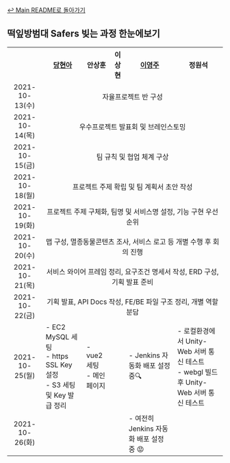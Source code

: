 [↩ Main README로 돌아가기](../README.md)

## 떡잎방범대 Safers 빚는 과정 한눈에보기

<table>
  <tr>
    <th></th>
    <th><a href="https://github.com/eona1301">당현아</a></th>
    <th>안상훈</th>
    <th>이상현</th>
    <th><a href="https://github.com/0JUUU">이영주</a></th>
    <th>정원석</th>
  </tr>
  <tr>
    <td align="center">2021-10-13(수)</td>
    <td align="center" colspan="5">자율프로젝트 반 구성</td>
  </tr>
  <tr>
    <td align="center">2021-10-14(목)</td>
    <td align="center" colspan="5">우수프로젝트 발표회 및 브레인스토밍</td>
  </tr>
  <tr>
    <td align="center">2021-10-15(금)</td>
    <td align="center" colspan="5">팀 규칙 및 협업 체계 구상</td>
  </tr>
  <tr>
    <td align="center">2021-10-18(월)</td>
    <td align="center" colspan="5">프로젝트 주제 확립 및 팀 계획서 초안 작성</td>
  </tr>
  <tr>
    <td align="center">2021-10-19(화)</td>
    <td align="center" colspan="5">프로젝트 주제 구체화, 팀명 및 서비스명 설정, 기능 구현 우선순위</td>
  </tr>
  <tr>
    <td align="center">2021-10-20(수)</td>
    <td align="center" colspan="5">맵 구성, 멸종동물콘텐츠 조사, 서비스 로고 등 개별 수행 후 회의 진행</td>
  </tr>
  <tr>
    <td align="center">2021-10-21(목)</td>
    <td align="center" colspan="5">서비스 와이어 프레임 정리, 요구조건 명세서 작성, ERD 구성, 기획 발표 준비</td>
  </tr>
  <tr>
    <td align="center">2021-10-22(금)</td>
    <td align="center" colspan="5">기획 발표, API Docs 작성, FE/BE 파일 구조 정리, 개별 역할 분담</td>
  </tr>
  <tr>
    <td align="center">2021-10-25(월)</td>
    <td>- EC2 MySQL 세팅<br>- https SSL Key 설정<br>- S3 세팅 및 Key 발급 정리</td>
    <td>- vue2 세팅<br>- 메인페이지</td>
    <td></td>
    <td>- Jenkins 자동화 배포 설정 중🔍</td>
    <td>- 로컬환경에서 Unity-Web 서버 통신 테스트<br>- webgl 빌드 후 Unity-Web 서버 통신 테스트</td>
  </tr>
  <tr>
    <td align="center">2021-10-26(화)</td>
    <td></td>
    <td></td>
    <td></td>
    <td>- 여전히 Jenkins 자동화 배포 설정 중 😡</td>
    <td></td>
  </tr>
</table>
